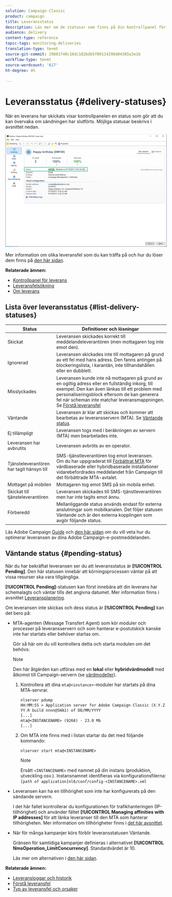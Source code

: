 ```yaml
---
solution: Campaign Classic
product: campaign
title: Leveransstatus
description: Läs mer om de statusar som finns på din kontrollpanel för leverans.
audience: delivery
content-type: reference
topic-tags: monitoring-deliveries
translation-type: tm+mt
source-git-commit: 29801740c10dc182bdb5f00114298d04385a3e1b
workflow-type: tm+mt
source-wordcount: '617'
ht-degree: 4%

---
```



# Leveransstatus {#delivery-statuses}

<!--ajouter intro 

ajouter screenshot -->

När en leverans har skickats visar kontrollpanelen en status som gör att du kan övervaka om sändningen har slutförts. Möjliga statusar beskrivs i avsnittet nedan.

![](assets/delivery-status.png)

Mer information om olika leveransfel som du kan träffa på och hur du löser dem finns på [den här sidan](../../delivery/using/understanding-delivery-failures.md).

**Relaterade ämnen:**

* [Kontrollpanel för leverans](../../delivery/using/delivery-dashboard.md)
* [Leveransfelsökning](../../delivery/using/delivery-troubleshooting.md)
* [Om leverans](../../delivery/using/about-deliverability.md)

## Lista över leveransstatus {#list-delivery-statuses}

<table> 
 <thead> 
  <tr> 
   <th> Status<br /> </th> 
   <th> Definitioner och lösningar<br /> </th> 
  </tr> 
 </thead> 
 <tbody> 
  <tr> 
   <td> Skickat<br /> </td> 
   <td> Leveransen skickades korrekt till meddelandeleverantören (men mottagaren tog inte emot den).<br /> </td> 
  </tr> 
  <tr> 
   <td> Ignorerad<br /> </td> 
   <td> Leveransen skickades inte till mottagaren på grund av ett fel med hans adress. Den fanns antingen på blockeringslista, i karantän, inte tillhandahållen eller en dubblett. <br /> </td> 
  </tr> 
  <tr> 
   <td> Misslyckades<br /> </td> 
   <td> Leveransen kunde inte nå mottagaren på grund av en ogiltig adress eller en fullständig inkorg, till exempel. Den kan även länkas till ett problem med personaliseringsblock eftersom de kan generera fel när scheman inte matchar leveransmappningen. Se <a href="../../delivery/using/understanding-delivery-failures.md" target="_blank">Förstå leveransfel</a><br /> </td> 
  </tr>
  <tr> 
   <td> Väntande<br /> </td> 
   <td> Leveransen är klar att skickas och kommer att bearbetas av leveransservern (MTA). Se <a href="#pending-status" target="_blank">Väntande status</a>.<br /> </td> 
  </tr> 
  <tr> 
   <td> Ej tillämpligt<br /> </td> 
   <td> Leveransen togs med i beräkningen av servern (MTA) men bearbetades inte.<br /> </td> 
  </tr>  
  <tr> 
   <td> Leveransen har avbrutits<br /> </td> 
   <td> Leveransen avbröts av en operator.<br /> </td> 
  </tr> 
  <tr> 
   <td> Tjänsteleverantören<br /> har tagit hänsyn till </td> 
   <td> SMS-tjänstleverantören tog emot leveransen.<br /> Om du har uppgraderat till  <a href="../../delivery/using/sending-with-enhanced-mta.md" target="_blank">Förbättrat MTA</a> för värdbaserade eller hybridbaserade installationer vidarebefordrades meddelandet från Campaign till det förbättrade MTA-avtalet.</td> 
  </tr> 
  <tr> 
   <td> Mottaget på mobilen<br /> </td> 
   <td> Mottagaren tog emot SMS på sin mobila enhet.<br /> </td> 
  </tr>
  <tr> 
   <td> Skickat till tjänsteleverantören<br /> </td> 
   <td> Leveransen skickades till SMS-tjänstleverantören men har inte tagits emot ännu.<br />
   </td> 
  </tr> 
  <tr> 
   <td> Förberedd<br /> </td> 
   <td> Mellanliggande status används endast för externa anslutningar som mobilkanalen. Det följer statusen Väntande och är den externa kopplingen som avgör följande status.<br /> </td> 
  </tr> 
 </tbody> 
</table>

Läs Adobe Campaign [Guide](../../delivery/using/deliverability-key-points.md) och [den här sidan](../../delivery/using/about-deliverability.md) om du vill veta hur du optimerar leveransen av dina Adobe Campaign-e-postmeddelanden.

## Väntande status {#pending-status}

När du har bekräftat leveransen ser du att leveransstatus är **[!UICONTROL Pending]**. Den här statusen innebär att körningsprocessen väntar på att vissa resurser ska vara tillgängliga.

**[!UICONTROL Pending]**-statusen kan först innebära att din leverans har schemalagts och väntar tills det angivna datumet. Mer information finns i avsnittet [Leveransplanering](../../delivery/using/steps-sending-the-delivery.md#scheduling-the-delivery-sending).

Om leveransen inte skickas och dess status är **[!UICONTROL Pending]** kan det bero på:

* MTA-agenten (Message Transfert Agent) som kör moduler och processer på leveransservern och som hanterar e-postutskick kanske inte har startats eller behöver startas om.

   Gör så här om du vill kontrollera detta och starta modulen om det behövs:

   >[!NOTE]
   >
   >Den här åtgärden kan utföras med en **lokal** eller **hybridvärdmodell** med åtkomst till Campaign-servern (se [värdmodeller](../../installation/using/hosting-models.md)).

   1. Kontrollera att dina `mta@<instance>`-moduler har startats på dina MTA-servrar.

      ```
      nlserver pdump
      HH:MM:SS > Application server for Adobe Campaign Classic (X.Y.Z YY.R build nnnn@SHA1) of DD/MM/YYYY
      [...]
      mta@<INSTANCENAME> (9268) - 23.0 Mb
      [...]
      ```

   1. Om MTA inte finns med i listan startar du det med följande kommando:

      ```
      nlserver start mta@<INSTANCENAME>
      ```

      >[!NOTE]
      >
      >Ersätt `<INSTANCENAME>` med namnet på din instans (produktion, utveckling osv.). Instansnamnet identifieras via konfigurationsfilerna: `[path of application]nl6/conf/config-<INSTANCENAME>.xml`

* Leveransen kan ha en tillhörighet som inte har konfigurerats på den sändande servern.

   I det här fallet kontrollerar du konfigurationen för trafikhanteringen (IP-tillhörighet) och använder fältet **[!UICONTROL Managing affinities with IP addresses]** för att länka leveranser till den MTA som hanterar tillhörigheten. Mer information om tillhörigheter finns i [det här avsnittet](../../installation/using/configuring-campaign-server.md#personalizing-delivery-parameters).

* När för många kampanjer körs förblir leveransstatusen Väntande.

   Gränsen för samtidiga kampanjer definieras i alternativet **[!UICONTROL NmsOperation_LimitConcurrency]**. Standardvärdet är 10.

   Läs mer om alternativen i [den här sidan](../../installation/using/configuring-campaign-options.md).


**Relaterade ämnen:**

* [Leveransloggar och historik](#delivery-logs-and-history)
* [Förstå leveransfel](../../delivery/using/understanding-delivery-failures.md)
* [Typ av leveransfel och orsaker](../../delivery/using/understanding-delivery-failures.md#delivery-failure-types-and-reasons)
